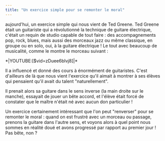 ```yaml
---
title: "Un exercice simple pour se remonter le moral"
---
```


aujourd'hui, un exercice simple qui nous vient de Ted Greene. Ted Greene était 
un guitariste qui a révolutionné la technique de guitare électrique, c'était un 
requin de studio capable de tout faire : des accompagnements pop, rock, blues, 
mais aussi des morceaux jazz ou même classique, en groupe ou en solo, oui, à la 
guitare électrique ! Le tout avec beaucoup de musicalité, comme le montre le 
morceau suivant :

\*\|YOUTUBE:[$vid=zDuee6blvj8]\|\*

Il a influencé et donné des cours à énormément de guitaristes. C'est d'ailleurs 
de là que nous vient l'exercice qu'il aimait à montrer à ses élèves qui 
pensaient qu'il avait du talent "naturellement".

Il prenait alors sa guitare dans le sens inverse (la main droite sur le 
manche), essayait de jouer un bête accord, et l'élève était forcé de constater 
que le maître n'était né avec aucun don particulier !

Un exercice certainement intéressant que l'on peut "renverser" pour se remonter 
le moral : quand on est frustré avec un morceau ou passage, prenons la guitare 
dans l'autre sens, et voyons alors à quel point nous sommes en réalité doué et 
avons progressé par rapport au premier jour ! Pas bête, non ?
